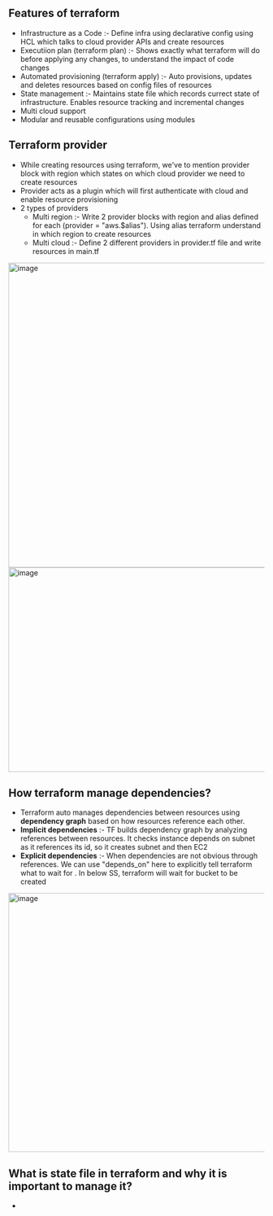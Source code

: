Features of terraform
-
- Infrastructure as a Code  :- Define infra using declarative config using HCL which talks to cloud provider APIs and create resources
- Executiion plan (terraform plan) :- Shows exactly what terraform will do before applying any changes, to understand the impact of code changes
- Automated provisioning (terraform apply) :- Auto provisions, updates and deletes resources based on config files of resources
- State management :- Maintains state file which records currect state of infrastructure. Enables resource tracking and incremental changes
- Multi cloud support
- Modular and reusable configurations using modules

Terraform provider
-
- While creating resources using terraform, we've to mention provider block with region which states on which cloud provider we need to create resources
- Provider acts as a plugin which will first authenticate with cloud and enable resource provisioning
- 2 types of providers
  - Multi region :- Write 2 provider blocks with region and alias defined for each (provider = "aws.$alias"). Using alias terraform understand in which region to create resources
  - Multi cloud :- Define 2 different providers in provider.tf file and write resources in main.tf
 
<img width="1593" height="599" alt="image" src="https://github.com/user-attachments/assets/284e3566-43ee-4173-9b8f-7606dac2efb6" />

<img width="1611" height="402" alt="image" src="https://github.com/user-attachments/assets/30131a99-23c7-4f04-a8b9-ab79d397dfc4" />

How terraform manage dependencies?
- 
- Terraform auto manages dependencies between resources using **dependency graph** based on how resources reference each other.
- **Implicit dependencies** :- TF builds dependency graph by analyzing references between resources. It checks instance depends on subnet as it references its id, so it creates subnet and then EC2
- **Explicit dependencies** :- When dependencies are not obvious through references. We can use "depends_on" here to explicitly tell terraform what to wait for . In below SS, terraform will wait for bucket to be created

<img width="1603" height="509" alt="image" src="https://github.com/user-attachments/assets/3c9ac565-0750-407c-a2bb-39133942d4e4" />


What is state file in terraform and why it is important to manage it?
-
- 
